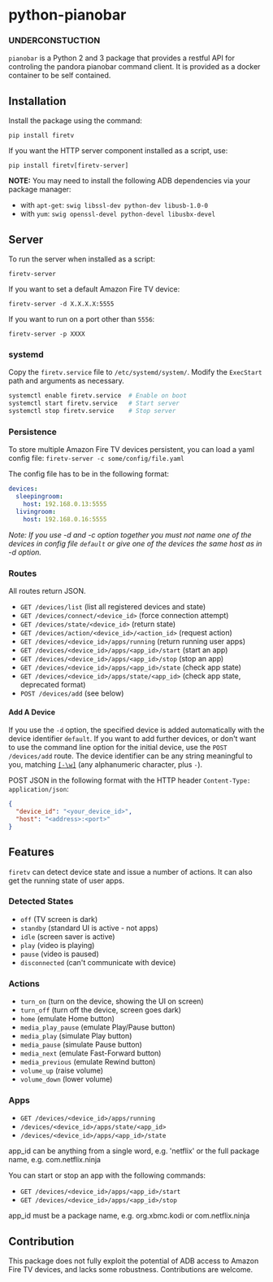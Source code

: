 # python-pianobar

### UNDERCONSTUCTION

`pianobar` is a Python 2 and 3 package that provides a restful API for controling the pandora pianobar command client. It is provided as a docker container to be self contained.

## Installation

Install the package using the command:

`pip install firetv`

If you want the HTTP server component installed as a script, use:

`pip install firetv[firetv-server]`

**NOTE:** You may need to install the following ADB dependencies via your package manager:

* with `apt-get`: `swig libssl-dev python-dev libusb-1.0-0`
* with `yum`: `swig openssl-devel python-devel libusbx-devel`

## Server

To run the server when installed as a script:

`firetv-server`

If you want to set a default Amazon Fire TV device:

`firetv-server -d X.X.X.X:5555`

If you want to run on a port other than `5556`:

`firetv-server -p XXXX`

### systemd

Copy the `firetv.service` file to `/etc/systemd/system/`. Modify the `ExecStart` path and arguments as necessary.

```bash
systemctl enable firetv.service  # Enable on boot
systemctl start firetv.service   # Start server
systemctl stop firetv.service    # Stop server
```

### Persistence
To store multiple Amazon Fire TV devices persistent, you can load a yaml config file:
`firetv-server -c some/config/file.yaml`

The config file has to be in the following format:
```yaml
devices:
  sleepingroom:
    host: 192.168.0.13:5555
  livingroom:
    host: 192.168.0.16:5555
```

*Note: If you use -d and -c option together you must not name one of the devices in config file `default` or give one of the devices the same host as in -d option.*

### Routes

All routes return JSON.

- `GET /devices/list` (list all registered devices and state)
- `GET /devices/connect/<device_id>` (force connection attempt)
- `GET /devices/state/<device_id>` (return state)
- `GET /devices/action/<device_id>/<action_id>` (request action)
- `GET /devices/<device_id>/apps/running` (return running user apps)
- `GET /devices/<device_id>/apps/<app_id>/start` (start an app)
- `GET /devices/<device_id>/apps/<app_id>/stop` (stop an app)
- `GET /devices/<device_id>/apps/<app_id>/state` (check app state)
- `GET /devices/<device_id>/apps/state/<app_id>` (check app state, deprecated format)
- `POST /devices/add` (see below)

#### Add A Device

If you use the `-d` option, the specified device is added automatically with the device identifier `default`. If you want to add further devices, or don't want to use the command line option for the initial device, use the `POST /devices/add` route. The device identifier can be any string meaningful to you, matching [`[-\w]`](https://docs.python.org/2/library/re.html) (any alphanumeric character, plus `-`).

POST JSON in the following format with the HTTP header `Content-Type: application/json`:
```json
{
  "device_id": "<your_device_id>",
  "host": "<address>:<port>"
}
```

## Features

`firetv` can detect device state and issue a number of actions. It can also get the running state of user apps.

### Detected States

- `off` (TV screen is dark)
- `standby` (standard UI is active - not apps)
- `idle` (screen saver is active)
- `play` (video is playing)
- `pause` (video is paused)
- `disconnected` (can't communicate with device)

### Actions

- `turn_on` (turn on the device, showing the UI on screen)
- `turn_off` (turn off the device, screen goes dark)
- `home` (emulate Home button)
- `media_play_pause` (emulate Play/Pause button)
- `media_play` (simulate Play button)
- `media_pause` (simulate Pause button)
- `media_next` (emulate Fast-Forward button)
- `media_previous` (emulate Rewind button)
- `volume_up` (raise volume)
- `volume_down` (lower volume)

### Apps

- `GET /devices/<device_id>/apps/running`
- `/devices/<device_id>/apps/state/<app_id>`
- `/devices/<device_id>/apps/<app_id>/state`

app_id can be anything from a single word, e.g. 'netflix' or the full package name, e.g. com.netflix.ninja

You can start or stop an app with the following commands:

- `GET /devices/<device_id>/apps/<app_id>/start` 
- `GET /devices/<device_id>/apps/<app_id>/stop` 

app_id must be a package name, e.g. org.xbmc.kodi or com.netflix.ninja

## Contribution

This package does not fully exploit the potential of ADB access to Amazon Fire TV devices, and lacks some robustness. Contributions are welcome.
